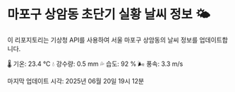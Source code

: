 
# 마포구 상암동 초단기 실황 날씨 정보 🌤️

이 리포지토리는 기상청 API를 사용하여 서울 마포구 상암동의 날씨 정보를 업데이트합니다. 

🌡️ 기온: 23.4 ℃
💧 강수량: 0.5 mm
💦 습도: 92 %
🌬️ 풍속: 3.3 m/s

마지막 업데이트 시각: 2025년 06월 20일 19시 12분    
